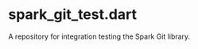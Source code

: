 spark_git_test.dart
===================

A repository for integration testing the Spark Git library.
